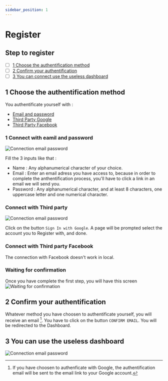 ```yaml
---
sidebar_position: 1
---
```


# Register

## Step to register
- [ ] [1 Choose the authentification method](#1-choose-the-authentification-method)
- [ ] [2 Confirm your authentification](#2-confirm-your-authentification)
- [ ] [3 You can connect use the useless dashboard](#3-you-can-use-the-useless-dashboard)

## 1 Choose the authentification method

You authentificate yourself with :
- [Email and password](#connect-with-eamil-and-password)
- [Third Party Google](#connect-with-third-party)
- [Third Party Facebook](#connect-with-third-party-facebook)


### 1 Connect with eamil and password

![Connection email password](/Register/SignInPasswod.png)

Fill the 3 inputs like that :
- Name : Any alphanumerical character of your choice.
- Email : Enter an email adress you have access to, because in order to complete the anthentification process, you'll have to click a link in an email we will send you.
- Password : Any alphanumerical character, and at least 8 characters, one uppercase letter and one numerical character.

### Connect with Third party

![Connection email password](/Register/ConnectWithGoogle.png)

Click on the button `Sign In with Google`. A page will be prompted select the account you to Register with, and done.



### Connect with Third party Facebook

The connection with Facebook doesn't work in local.

### Waiting for confirmation
Once you have complete the first step, you will have this screen 
![Waiting for confirmation](/Register/Confirmation.png)

## 2 Confirm your authentification

Whatever method you have choosen to authentificate yourself, you will receive an email [^1]. You have to click on the button `CONFIRM EMAIL`. You will be redirected to the Dashboard.


## 3 You can use the useless dashboard

![Connection email password](/Dashboard/Dashboard.png)

[^1]: If you have choosen to authenficate with Google, the authentification email will be sent to the email link to your Google account.


